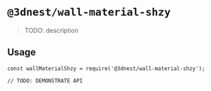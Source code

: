 # `@3dnest/wall-material-shzy`

> TODO: description

## Usage

```
const wallMaterialShzy = require('@3dnest/wall-material-shzy');

// TODO: DEMONSTRATE API
```

